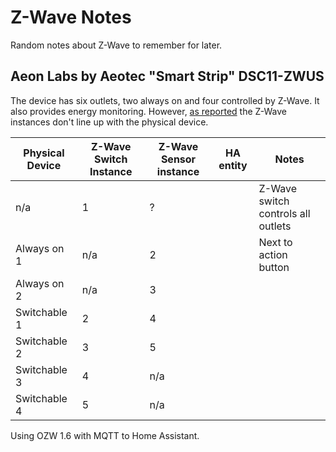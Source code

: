 # Z-Wave Notes

Random notes about Z-Wave to remember for later.

## Aeon Labs by Aeotec "Smart Strip" DSC11-ZWUS
The device has six outlets, two always on and four controlled by Z-Wave.  It also provides energy monitoring.  However, [as reported](https://forum.universal-devices.com/topic/22350-aeon-labs-smart-strip-dsc11-off-by-2-ports-power-consumption/) the Z-Wave instances don't line up with the physical device.

Physical Device | Z-Wave Switch Instance | Z-Wave Sensor instance | HA entity | Notes
------------ | - | - | - | -
n/a | 1 | ? | | Z-Wave switch controls all outlets
Always on 1 | n/a | 2 | | Next to action button
Always on 2 | n/a | 3 | | 
Switchable 1 | 2 | 4 | | 
Switchable 2 | 3 | 5 | |
Switchable 3 | 4 | n/a | |
Switchable 4 | 5 | n/a | |

Using OZW 1.6 with MQTT to Home Assistant.